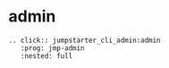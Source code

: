 # admin

```{eval-rst}
.. click:: jumpstarter_cli_admin:admin
   :prog: jmp-admin
   :nested: full
```
